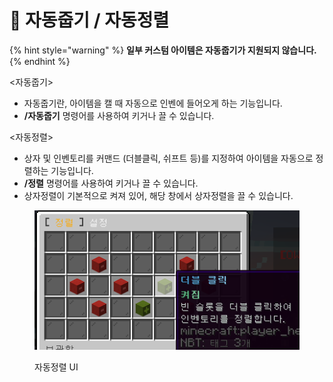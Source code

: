 # 🔎 자동줍기 / 자동정렬

{% hint style="warning" %}
**일부 커스텀 아이템은 자동줍기가 지원되지 않습니다.**
{% endhint %}

<자동줍기>&#x20;

* 자동줍기란, 아이템을 캘 때 자동으로 인벤에 들어오게 하는 기능입니다.
* **/자동줍기** 명령어를 사용하여 키거나 끌 수 있습니다.

<자동정렬>

* 상자 및 인벤토리를 커맨드 (더블클릭, 쉬프트 등)를 지정하여 아이템을 자동으로 정렬하는 기능입니다.
* **/정렬** 명령어를 사용하여 키거나 끌 수 있습니다.
* 상자정렬이 기본적으로 켜져 있어, 해당 창에서 상자정렬을 끌 수 있습니다.

<figure><img src="../../.gitbook/assets/image (5).png" alt=""><figcaption><p>자동정렬 UI</p></figcaption></figure>






